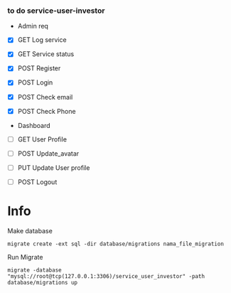 ### to do service-user-investor


- Admin req
- [x] GET Log service
- [x] GET Service status

- [x] POST Register
- [x] POST Login
- [x] POST Check email
- [x] POST Check Phone

- Dashboard
- [ ] GET User Profile
- [ ] POST Update_avatar
- [ ] PUT Update User profile

- [ ] POST Logout

# Info

Make database

`migrate create -ext sql -dir database/migrations nama_file_migration`

Run Migrate

```
migrate -database "mysql://root@tcp(127.0.0.1:3306)/service_user_investor" -path database/migrations up
```
